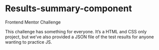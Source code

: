 # Results-summary-component
Frontend Mentor Challenge

This challenge has something for everyone. It’s a HTML and CSS only project, but we’ve also provided a JSON file of the test results for anyone wanting to practice JS.
